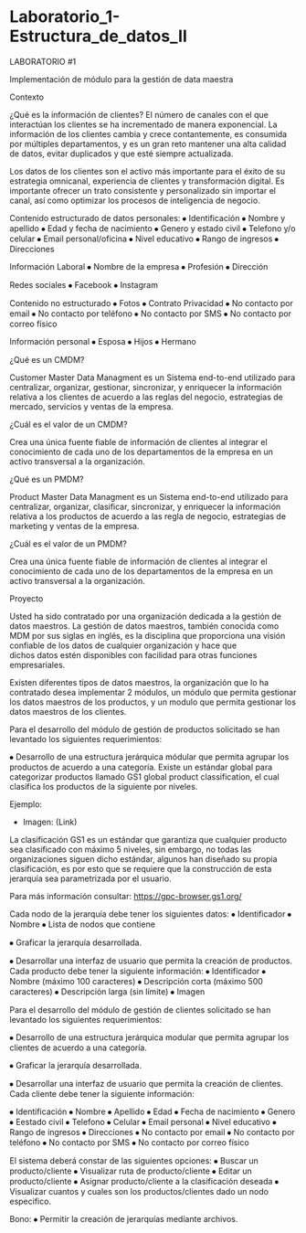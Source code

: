 # Laboratorio_1-Estructura_de_datos_II
LABORATORIO #1

Implementación de módulo para la gestión de data maestra


Contexto

¿Qué es la información de clientes?
El número de canales con el que interactúan los clientes se ha incrementado de manera exponencial. La información de los clientes cambia y crece contantemente, es consumida por múltiples departamentos, y es un gran reto mantener una alta calidad de datos, evitar duplicados y que esté siempre actualizada.

Los datos de los clientes son el activo más importante para el éxito de su estrategia omnicanal, experiencia de clientes y transformación digital. Es importante ofrecer un trato consistente y personalizado sin importar el canal, así como optimizar los procesos de inteligencia de negocio.

 


Contenido estructurado de datos personales:
⦁	Identificación
⦁	Nombre y apellido
⦁	Edad y fecha de nacimiento
⦁	Genero y estado civil
⦁	Telefono y/o celular
⦁	Email personal/oficina
⦁	Nivel educativo
⦁	Rango de ingresos
⦁	Direcciones

Información Laboral
⦁	Nombre de la empresa
⦁	Profesión
⦁	Dirección

Redes sociales
⦁	Facebook
⦁	Instagram

Contenido no estructurado
⦁	Fotos
⦁	Contrato
Privacidad
⦁	No contacto por email
⦁	No contacto por teléfono
⦁	No contacto por SMS
⦁	No contacto por correo físico

Información personal
⦁	Esposa
⦁	Hijos
⦁	Hermano

¿Qué es un CMDM?

Customer Master Data Managment es un Sistema end-to-end utilizado para centralizar, organizar, gestionar, sincronizar, y enriquecer la información relativa a los clientes de acuerdo a las reglas del negocio, estrategias de mercado, servicios y ventas de la empresa.

¿Cuál es el valor de un CMDM?

Crea una única fuente fiable de información de clientes al integrar el conocimiento de cada uno de los departamentos de la empresa en un activo transversal a la organización.

¿Qué es un PMDM?

Product Master Data Managment es un Sistema end-to-end utilizado para centralizar, organizar, clasificar, sincronizar, y enriquecer la información relativa a los productos de acuerdo a las regla de negocio, estrategias de marketing y ventas de la empresa.

¿Cuál es el valor de un PMDM?

Crea una única fuente fiable de información de clientes al integrar el conocimiento de cada uno de los departamentos de la empresa en un activo transversal a la organización.



Proyecto

Usted ha sido contratado por una organización dedicada a la gestión de datos maestros.  La gestión de datos maestros, también conocida como MDM por sus siglas en inglés, es la disciplina que proporciona una visión confiable de los datos de cualquier organización y hace que dichos datos estén disponibles con facilidad para otras funciones empresariales.

Existen diferentes tipos de datos maestros, la organización que lo ha contratado desea implementar 2 módulos, un  módulo que permita gestionar los datos maestros de los productos, y un modulo que permita gestionar los datos maestros de los clientes. 

Para el desarrollo del módulo de gestión de productos solicitado se han levantado los siguientes requerimientos:

⦁	Desarrollo de una estructura jerárquica módular que permita agrupar los productos de acuerdo a una categoría. Existe un estándar global para categorizar productos llamado GS1 global product classification, el cual clasifica los productos de la siguiente por niveles.

Ejemplo:
 
  - Imagen: (Link)

La clasificación GS1 es un estándar que garantiza que cualquier producto sea clasificado con máximo 5 niveles, sin embargo, no todas las organizaciones siguen dicho estándar, algunos han diseñado su propia clasificación, es por esto que se requiere que la construcción de esta jerarquía sea parametrizada por el usuario.

Para más información consultar: https://gpc-browser.gs1.org/

Cada nodo de la jerarquía debe tener los siguientes datos:
⦁	Identificador
⦁	Nombre
⦁	Lista de nodos que contiene


⦁	Graficar la jerarquía desarrollada.

⦁	Desarrollar una interfaz de usuario que permita la creación de productos. Cada producto debe tener la siguiente información:
⦁	Identificador
⦁	Nombre (máximo 100 caracteres)
⦁	Descripción corta (máximo 500 caracteres)
⦁	Descripción larga (sin límite)
⦁	Imagen

Para el desarrollo del módulo de gestión de clientes solicitado se han levantado los siguientes requerimientos:

⦁	Desarrollo de una estructura jerárquica modular que permita agrupar los clientes de acuerdo a una categoría. 

⦁	Graficar la jerarquía desarrollada.

⦁	Desarrollar una interfaz de usuario que permita la creación de clientes. Cada cliente debe tener la siguiente información:

⦁	Identificación
⦁	Nombre 
⦁	Apellido
⦁	Edad 
⦁	Fecha de nacimiento
⦁	Genero
⦁	Eestado civil
⦁	Telefono
⦁	Celular
⦁	Email personal
⦁	Nivel educativo
⦁	Rango de ingresos
⦁	Direcciones
⦁	No contacto por email
⦁	No contacto por teléfono
⦁	No contacto por SMS
⦁	No contacto por correo físico

El sistema deberá constar de las siguientes opciones:
⦁	Buscar un producto/cliente
⦁	Visualizar ruta de producto/cliente
⦁	Editar un producto/cliente
⦁	Asignar producto/cliente a la clasificación deseada
⦁	Visualizar cuantos y cuales son los productos/clientes dado un nodo especifico.


Bono: 
⦁	Permitir la creación de jerarquías mediante archivos.



